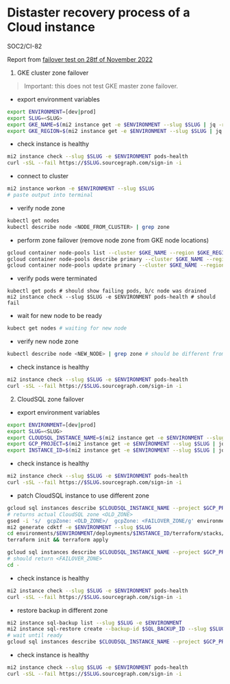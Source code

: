 # Distaster recovery process of a Cloud instance

<span class="badge badge-note">SOC2/CI-82</span>

Report from [failover test on 28tf of November 2022](https://docs.google.com/document/d/1CfI2m2eZ-dtG1XoPpWEuWm87XJ7m2dbQAG2tOHV74pk/edit)

1. GKE cluster zone failover

> Important: this does not test GKE master zone failover.

- export environment variables

```sh
export ENVIRONMENT=[dev|prod]
export SLUG=<SLUG>
export GKE_NAME=$(mi2 instance get -e $ENVIRONMENT --slug $SLUG | jq -r '.status.gkeClusters[0].name')
export GKE_REGION=$(mi2 instance get -e $ENVIRONMENT --slug $SLUG | jq -r '.spec.gcpRegion')
```

- check instance is healthy

```sh
mi2 instance check --slug $SLUG -e $ENVIRONMENT pods-health
curl -sSL --fail https://$SLUG.sourcegraph.com/sign-in -i
```

- connect to cluster

```sh
mi2 instance workon -e $ENVIRONMENT --slug $SLUG
# paste output into terminal
```

- verify node zone

```sh
kubectl get nodes
kubectl describe node <NODE_FROM_CLUSTER> | grep zone
```

- perform zone failover (remove node zone from GKE node locations)

```sh
gcloud container node-pools list --cluster $GKE_NAME --region $GKE_REGION
gcloud container node-pools describe primary --cluster $GKE_NAME --region $GKE_REGION --format json | jq '.locations'
gcloud container node-pools update primary --cluster $GKE_NAME --region $GKE_REGION --node-locations <DIFFERENT_ZONE_THAN_EXISTING_NODE> --async
```

- verify pods were terminated

```
kubectl get pods # should show failing pods, b/c node was drained
mi2 instance check --slug $SLUG -e $ENVIRONMENT pods-health # should fail
```

- wait for new node to be ready

```sh
kubect get nodes # waiting for new node
```

- verify new node zone

```sh
kubectl describe node <NEW_NODE> | grep zone # should be different from previous node
```

- check instance is healthy

```sh
mi2 instance check --slug $SLUG -e $ENVIRONMENT pods-health
curl -sSL --fail https://$SLUG.sourcegraph.com/sign-in -i
```

2. CloudSQL zone failover

- export environment variables

```sh
export ENVIRONMENT=[dev|prod]
export SLUG=<SLUG>
export CLOUDSQL_INSTANCE_NAME=$(mi2 instance get -e $ENVIRONMENT --slug $SLUG | jq -r '.status.cloudSQL[0].name')
export GCP_PROJECT=$(mi2 instance get -e $ENVIRONMENT --slug $SLUG | jq -r '.status.gcpProjectId')
export INSTANCE_ID=$(mi2 instance get -e $ENVIRONMENT --slug $SLUG | jq -r '.metadata.name')
```

- check instance is healthy

```sh
mi2 instance check --slug $SLUG -e $ENVIRONMENT pods-health
curl -sSL --fail https://$SLUG.sourcegraph.com/sign-in -i
```

- patch CloudSQL instance to use different zone

```sh
gcloud sql instances describe $CLOUDSQL_INSTANCE_NAME --project $GCP_PROJECT | grep zone
# returns actual CloudSQL zone <OLD_ZONE>
gsed -i 's/  gcpZone: <OLD_ZONE>/  gcpZone: <FAILOVER_ZONE/g' environments/$ENVIRONMENT/deployments/$INSTANCE_ID/config.yaml
mi2 generate cdktf -e $ENVIRONMENT --slug $SLUG
cd environments/$ENVIRONMENT/deployments/$INSTANCE_ID/terraform/stacks/sql
terraform init && terraform apply

gcloud sql instances describe $CLOUDSQL_INSTANCE_NAME --project $GCP_PROJECT | grep zone
# should return <FAILOVER_ZONE>
cd -
```

- check instance is healthy

```sh
mi2 instance check --slug $SLUG -e $ENVIRONMENT pods-health
curl -sSL --fail https://$SLUG.sourcegraph.com/sign-in -i
```

- restore backup in different zone

```sh
mi2 instance sql-backup list --slug $SLUG -e $ENVIRONMENT
mi2 instance sql-restore create --backup-id $SQL_BACKUP_ID --slug $SLUG -e $ENVIRONMENT
# wait until ready
gcloud sql instances describe $CLOUDSQL_INSTANCE_NAME --project $GCP_PROJECT
```

- check instance is healthy

```sh
mi2 instance check --slug $SLUG -e $ENVIRONMENT pods-health
curl -sSL --fail https://$SLUG.sourcegraph.com/sign-in -i
```
